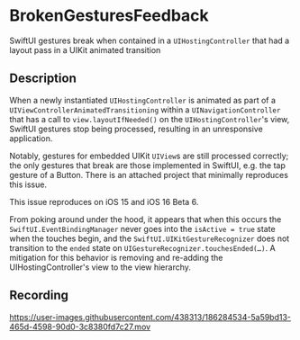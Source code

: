# BrokenGesturesFeedback

SwiftUI gestures break when contained in a `UIHostingController` that had a layout pass in a UIKit animated transition

## Description

When a newly instantiated `UIHostingController` is animated as part of a `UIViewControllerAnimatedTransitioning` within a `UINavigationController` that has a call to `view.layoutIfNeeded()` on the `UIHostingController`'s view, SwiftUI gestures stop being processed, resulting in an unresponsive application. 

Notably, gestures for embedded UIKit `UIView`s are still processed correctly; the only gestures that break are those implemented in SwiftUI, e.g. the tap gesture of a Button. There is an attached project that minimally reproduces this issue. 

This issue reproduces on iOS 15 and iOS 16 Beta 6.

From poking around under the hood, it appears that when this occurs the `SwiftUI.EventBindingManager` never goes into the `isActive = true` state when the touches begin, and the `SwiftUI.UIKitGestureRecognizer` does not transition to the `ended` state on `UIGestureRecognizer.touchesEnded(…)`. A mitigation for this behavior is removing and re-adding the UIHostingController's view to the view hierarchy.

## Recording

https://user-images.githubusercontent.com/438313/186284534-5a59bd13-465d-4598-90d0-3c8380fd7c27.mov
